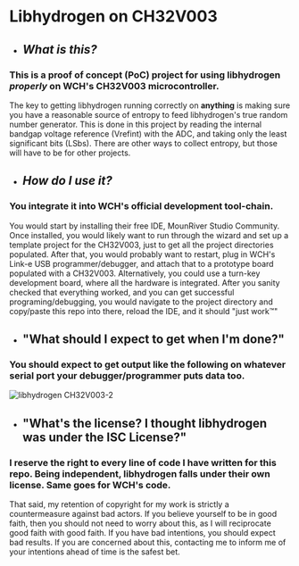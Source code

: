 # Libhydrogen on CH32V003

- ## *What is this?*

### This is a proof of concept (PoC) project for using libhydrogen *properly* on WCH's CH32V003 microcontroller. 

The key to getting libhydrogen running correctly on **anything** is making sure you have a reasonable source of entropy to feed libhydrogen's true random number generator. This is done in this project by reading the internal bandgap voltage reference (Vrefint) with the ADC, and taking only the least significant bits (LSbs). There are other ways to collect entropy, but those will have to be for other projects.

- ## *How do I use it?*

### You integrate it into WCH's official development tool-chain. 

You would start by installing their free IDE, MounRiver Studio Community. Once installed, you would likely want to run through the wizard and set up a template project for the CH32V003, just to get all the project directories populated. After that, you would probably want to restart, plug in WCH's Link-e USB programmer/debugger, and attach that to a prototype board populated with a CH32V003. Alternatively, you could use a turn-key development board, where all the hardware is integrated. After you sanity checked that everything worked, and you can get successful programing/debugging, you would navigate to the project directory and copy/paste this repo into there, reload the IDE, and it should "just work™"

- ## "What should I expect to get when I'm done?"

### You should expect to get output like the following on whatever serial port your debugger/programmer puts data too.

![libhydrogen CH32V003-2](https://github.com/CharlesScoville/CH32V003F4P6-libhydrogen-PoC/assets/25935564/b0f7b255-5877-4219-bc1f-b72b5aa7712b)

- ## "What's the license? I thought libhydrogen was under the ISC License?"

### I reserve the right to every line of code I have written for this repo. Being independent, libhydrogen falls under their own license. Same goes for WCH's code.

That said, my retention of copyright for my work is strictly a countermeasure against bad actors. If you believe yourself to be in good faith, then you should not need to worry about this, as I will reciprocate good faith with good faith. If you have bad intentions, you should expect bad results. If you are concerned about this, contacting me to inform me of your intentions ahead of time is the safest bet.
